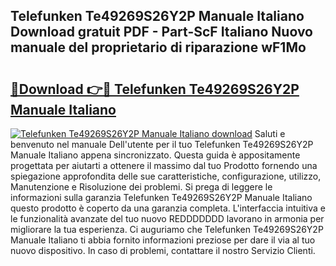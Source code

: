 ## Telefunken Te49269S26Y2P Manuale Italiano Download gratuit PDF - Part-ScF Italiano Nuovo manuale del proprietario di riparazione wF1Mo

# <h2><a href="http://dfden4.blite.top/?on=Telefunken+Te49269S26Y2P+Manuale+Italiano">🔗Download 👉🔴 Telefunken Te49269S26Y2P Manuale Italiano</a></h2>

[![Telefunken Te49269S26Y2P Manuale Italiano download](https://i.imgur.com/lujVjoI.png)](http://dfden4.blite.top/?on=Telefunken+Te49269S26Y2P+Manuale+Italiano)
Saluti e benvenuto nel manuale Dell'utente per il tuo Telefunken Te49269S26Y2P Manuale Italiano appena sincronizzato. Questa guida è appositamente progettata per aiutarti a ottenere il massimo dal tuo Prodotto fornendo una spiegazione approfondita delle sue caratteristiche, configurazione, utilizzo, Manutenzione e Risoluzione dei problemi. Si prega di leggere le informazioni sulla garanzia Telefunken Te49269S26Y2P Manuale Italiano questo prodotto è coperto da una garanzia completa. L'interfaccia intuitiva e le funzionalità avanzate del tuo nuovo REDDDDDDD lavorano in armonia per migliorare la tua esperienza. Ci auguriamo che Telefunken Te49269S26Y2P Manuale Italiano ti abbia fornito informazioni preziose per dare il via al tuo nuovo dispositivo. In caso di problemi, contattare il nostro Servizio Clienti.
